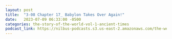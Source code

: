 ```yaml
---
layout: post
title:  "3-08 Chapter 17_ Babylon Takes Over Again!"
date:   2023-07-09 06:33:00 -0500
categories: the-story-of-the-world-vol-1-ancient-times
podcast_link: https://nilbus-podcasts.s3.us-east-2.amazonaws.com/the-well-trained-mind/The%20Story%20of%20the%20World%20Vol.%201%20Ancient%20Times/3-08%20Chapter%2017_%20Babylon%20Takes%20Over%20Again!.mp3
---
```

